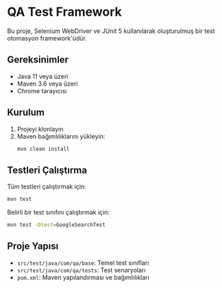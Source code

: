 # QA Test Framework

Bu proje, Selenium WebDriver ve JUnit 5 kullanılarak oluşturulmuş bir test otomasyon framework'üdür.

## Gereksinimler

- Java 11 veya üzeri
- Maven 3.6 veya üzeri
- Chrome tarayıcısı

## Kurulum

1. Projeyi klonlayın
2. Maven bağımlılıklarını yükleyin:
   ```bash
   mvn clean install
   ```

## Testleri Çalıştırma

Tüm testleri çalıştırmak için:
```bash
mvn test
```

Belirli bir test sınıfını çalıştırmak için:
```bash
mvn test -Dtest=GoogleSearchTest
```

## Proje Yapısı

- `src/test/java/com/qa/base`: Temel test sınıfları
- `src/test/java/com/qa/tests`: Test senaryoları
- `pom.xml`: Maven yapılandırması ve bağımlılıkları
